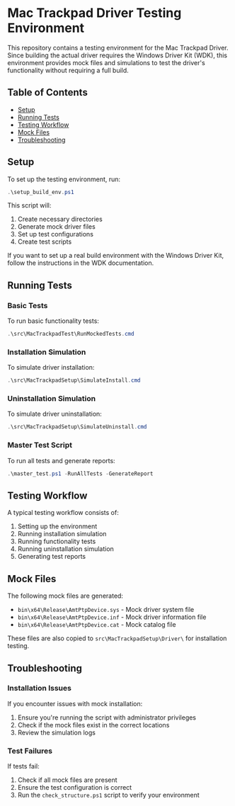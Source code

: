# Mac Trackpad Driver Testing Environment

This repository contains a testing environment for the Mac Trackpad Driver. Since building the actual driver requires the Windows Driver Kit (WDK), this environment provides mock files and simulations to test the driver's functionality without requiring a full build.

## Table of Contents

- [Setup](#setup)
- [Running Tests](#running-tests)
- [Testing Workflow](#testing-workflow)
- [Mock Files](#mock-files)
- [Troubleshooting](#troubleshooting)

## Setup

To set up the testing environment, run:

```powershell
.\setup_build_env.ps1
```

This script will:
1. Create necessary directories
2. Generate mock driver files
3. Set up test configurations
4. Create test scripts

If you want to set up a real build environment with the Windows Driver Kit, follow the instructions in the WDK documentation.

## Running Tests

### Basic Tests

To run basic functionality tests:

```powershell
.\src\MacTrackpadTest\RunMockedTests.cmd
```

### Installation Simulation

To simulate driver installation:

```powershell
.\src\MacTrackpadSetup\SimulateInstall.cmd
```

### Uninstallation Simulation

To simulate driver uninstallation:

```powershell
.\src\MacTrackpadSetup\SimulateUninstall.cmd
```

### Master Test Script

To run all tests and generate reports:

```powershell
.\master_test.ps1 -RunAllTests -GenerateReport
```

## Testing Workflow

A typical testing workflow consists of:

1. Setting up the environment
2. Running installation simulation
3. Running functionality tests
4. Running uninstallation simulation
5. Generating test reports

## Mock Files

The following mock files are generated:

- `bin\x64\Release\AmtPtpDevice.sys` - Mock driver system file
- `bin\x64\Release\AmtPtpDevice.inf` - Mock driver information file
- `bin\x64\Release\AmtPtpDevice.cat` - Mock catalog file

These files are also copied to `src\MacTrackpadSetup\Driver\` for installation testing.

## Troubleshooting

### Installation Issues

If you encounter issues with mock installation:

1. Ensure you're running the script with administrator privileges
2. Check if the mock files exist in the correct locations
3. Review the simulation logs

### Test Failures

If tests fail:

1. Check if all mock files are present
2. Ensure the test configuration is correct
3. Run the `check_structure.ps1` script to verify your environment 